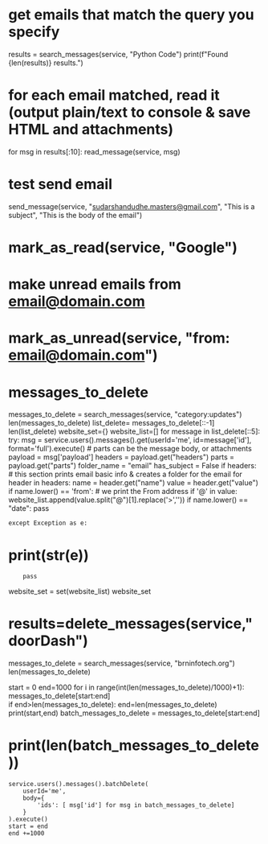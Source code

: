 # get emails that match the query you specify
results = search_messages(service, "Python Code")
print(f"Found {len(results)} results.")
# for each email matched, read it (output plain/text to console & save HTML and attachments)
for msg in results[:10]:
    read_message(service, msg)

# test send email
send_message(service, "sudarshandudhe.masters@gmail.com", "This is a subject", 
            "This is the body of the email")

# mark_as_read(service, "Google")



# make unread emails from email@domain.com
# mark_as_unread(service, "from: email@domain.com")


# messages_to_delete
messages_to_delete = search_messages(service, "category:updates")
len(messages_to_delete)
list_delete= messages_to_delete[::-1]
len(list_delete)
website_set={}
website_list=[]
for message in list_delete[::5]:
    try:
        msg = service.users().messages().get(userId='me', id=message['id'], format='full').execute()
        # parts can be the message body, or attachments
        payload = msg['payload']
        headers = payload.get("headers")
        parts = payload.get("parts")
        folder_name = "email"
        has_subject = False
        if headers:
            # this section prints email basic info & creates a folder for the email
            for header in headers:
                name = header.get("name")
                value = header.get("value")
                if name.lower() == 'from':
                    # we print the From address
                    if '@' in value:
                        website_list.append(value.split("@")[1].replace('>',''))
                if name.lower() == "date":
                    pass

    except Exception as e:
#         print(str(e))
        pass

website_set = set(website_list)
website_set



# results=delete_messages(service,"doorDash")

messages_to_delete = search_messages(service, "brninfotech.org")
len(messages_to_delete)

start = 0
end=1000
for i in range(int(len(messages_to_delete)/1000)+1):
    messages_to_delete[start:end]   
    if end>len(messages_to_delete):
        end=len(messages_to_delete)
    print(start,end)
    batch_messages_to_delete = messages_to_delete[start:end]
#     print(len(batch_messages_to_delete))
    service.users().messages().batchDelete(
        userId='me',
        body={
            'ids': [ msg['id'] for msg in batch_messages_to_delete]
        }
    ).execute()
    start = end
    end +=1000
    